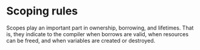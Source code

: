 # Scoping rules

Scopes play an important part in ownership, borrowing, and lifetimes. That is,
they indicate to the compiler when borrows are valid, when resources can be
freed, and when variables are created or destroyed.
